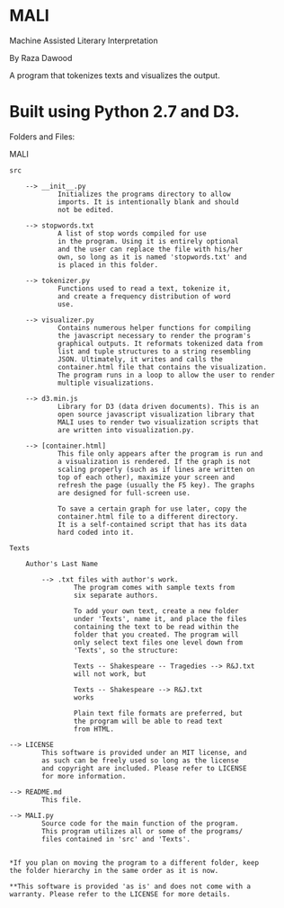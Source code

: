 MALI
====


Machine Assisted Literary Interpretation

By Raza Dawood

A program that tokenizes texts and visualizes the output.

Built using Python 2.7 and D3.
==============================================================================

Folders and Files:

MALI

	src

		-->	__init__.py
				Initializes the programs directory to allow
				imports. It is intentionally blank and should
				not be edited.

		--> stopwords.txt 
				A list of stop words compiled for use
				in the program. Using it is entirely optional
				and the user can replace the file with his/her
				own, so long as it is named 'stopwords.txt' and
				is placed in this folder.

		--> tokenizer.py
				Functions used to read a text, tokenize it,
				and create a frequency distribution of word 
				use.

		--> visualizer.py
				Contains numerous helper functions for compiling
				the javascript necessary to render the program's
				graphical outputs. It reformats tokenized data from 
				list and tuple structures to a string resembling
				JSON. Ultimately, it writes and calls the 
				container.html file that contains the visualization.
				The program runs in a loop to allow the user to render
				multiple visualizations.

		--> d3.min.js
				Library for D3 (data driven documents). This is an
				open source javascript visualization library that 
				MALI uses to render two visualization scripts that
				are written into visualization.py.

		--> [container.html]
				This file only appears after the program is run and
				a visualization is rendered. If the graph is not 
				scaling properly (such as if lines are written on
				top of each other), maximize your screen and 
				refresh the page (usually the F5 key). The graphs
				are designed for full-screen use. 
				
				To save a certain graph for use later, copy the
				container.html file to a different directory. 
				It is a self-contained script that has its data
				hard coded into it. 

	Texts

		Author's Last Name

			--> .txt files with author's work.
					The program comes with sample texts from
					six separate authors. 
					
					To add your own text, create a new folder
					under 'Texts', name it, and place the files
					containing the text to be read within the 
					folder that you created. The program will 
					only select text files one level down from 
					'Texts', so the structure:
					
					Texts -- Shakespeare -- Tragedies --> R&J.txt
					will not work, but

					Texts -- Shakespeare --> R&J.txt
					works

					Plain text file formats are preferred, but 
					the program will be able to read text
					from HTML. 

	--> LICENSE
			This software is provided under an MIT license, and
			as such can be freely used so long as the license 
			and copyright are included. Please refer to LICENSE
			for more information. 

	--> README.md
			This file.

	--> MALI.py
			Source code for the main function of the program.
			This program utilizes all or some of the programs/
			files contained in 'src' and 'Texts'.


	*If you plan on moving the program to a different folder, keep
	the folder hierarchy in the same order as it is now.
	
	**This software is provided 'as is' and does not come with a
	warranty. Please refer to the LICENSE for more details.


